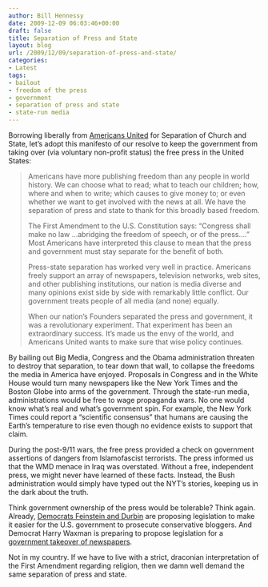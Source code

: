 ```yaml
---
author: Bill Hennessy
date: 2009-12-09 06:03:46+00:00
draft: false
title: Separation of Press and State
layout: blog
url: /2009/12/09/separation-of-press-and-state/
categories:
- Latest
tags:
- bailout
- freedom of the press
- government
- separation of press and state
- state-run media
---
```


Borrowing liberally from [Americans United](https://www.au.org/issues/why-church-state-separation.html) for Separation of Church and State, let’s adopt this manifesto of our resolve to keep the government from taking over (via voluntary non-profit status) the free press in the United States:

 

>   
> 
> Americans have more publishing freedom than any people in world history. We can choose what to read; what to teach our children; how, where and when to write; which causes to give money to; or even whether we want to get involved with the news at all. We have the separation of press and state to thank for this broadly based freedom.
> 
>    
> 
> The First Amendment to the U.S. Constitution says: “Congress shall make no law …abridging the freedom of speech, or of the press….” Most Americans have interpreted this clause to mean that the press and government must stay separate for the benefit of both.
> 
>    
> 
> Press-state separation has worked very well in practice. Americans freely support an array of newspapers, television networks, web sites, and other publishing institutions, our nation is media diverse and many opinions exist side by side with remarkably little conflict. Our government treats people of all media (and none) equally.
> 
>    
> 
> When our nation’s Founders separated the press and government, it was a revolutionary experiment. That experiment has been an extraordinary success. It’s made us the envy of the world, and Americans United wants to make sure that wise policy continues.
> 
> 

 

By bailing out Big Media, Congress and the Obama administration threaten to destroy that separation, to tear down that wall, to collapse the freedoms the media in America have enjoyed. Proposals in Congress and in the White House would turn many newspapers like the New York Times and the Boston Globe into arms of the government. Through the state-run media, administrations would be free to wage propaganda wars. No one would know what’s real and what’s government spin. For example, the New York Times could report a “scientific consensus” that humans are causing the Earth’s temperature to rise even though no evidence exists to support that claim.

 

During the post-9/11 wars, the free press provided a check on government assertions of dangers from Islamofascist terrorists. The press informed us that the WMD menace in Iraq was overstated. Without a free, independent press, we might never have learned of these facts. Instead, the Bush administration would simply have typed out the NYT’s stories, keeping us in the dark about the truth.

 

Think government ownership of the press would be tolerable? Think again. Already, [Democrats Feinstein and Durbin](https://hotair.com/archives/2009/12/03/democrats-criminalizing-dissent/) are proposing legislation to make it easier for the U.S. government to prosecute conservative bloggers. And Democrat Harry Waxman is preparing to propose legislation for a [government takeover of newspapers](https://hotair.com/archives/2009/12/03/government-to-bail-out-newspapers/).

 

Not in my country. If we have to live with a strict, draconian interpretation of the First Amendment regarding religion, then we damn well demand the same separation of press and state.

